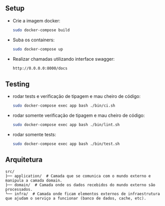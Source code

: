 ## Setup

- Crie a imagem docker:
  ```bash
  sudo docker-compose build
  ```
- Suba os containers:
  ```bash
  sudo docker-compose up
  ```
- Realizar chamadas utilizando interface swagger:
  ```bash
  http://0.0.0.0:8000/docs
  ```

## Testing
- rodar tests e verificação de tipagem e mau cheiro de código:
    ```bash
    sudo docker-compose exec app bash ./bin/ci.sh
    ``` 
- rodar somente verificação de tipagem e mau cheiro de código:
    ```bash
    sudo docker-compose exec app bash ./bin/lint.sh
    ``` 
- rodar somente tests:
    ```bash
    sudo docker-compose exec app bash ./bin/test.sh
    ``` 


## Arquitetura
```console
src/
├── application/  # Camada que se comunica com o mundo externo e manipula a camada domain.
├── domain/  # Camada onde os dados recebidos do mundo externo são processados.
└── infra/  # Camada onde ficam elementos externos de infraestrutura que ajudam o serviço a funcionar (banco de dados, cache, etc).